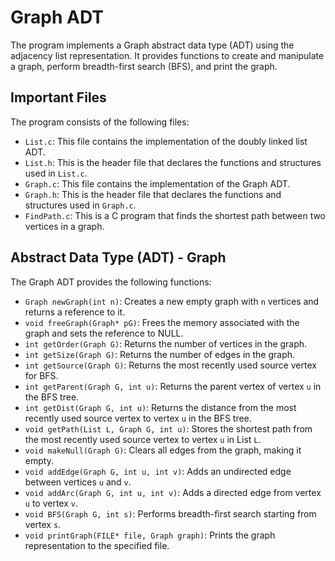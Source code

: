 # Graph ADT

The program implements a Graph abstract data type (ADT) using the adjacency list representation. It provides functions to create and manipulate a graph, perform breadth-first search (BFS), and print the graph.

## Important Files
The program consists of the following files:

- `List.c`: This file contains the implementation of the doubly linked list ADT.
- `List.h`: This is the header file that declares the functions and structures used in `List.c`.
- `Graph.c`: This file contains the implementation of the Graph ADT.
- `Graph.h`: This is the header file that declares the functions and structures used in `Graph.c`.
- `FindPath.c`: This is a C program that finds the shortest path between two vertices in a graph.

## Abstract Data Type (ADT) - Graph

The Graph ADT provides the following functions:

- `Graph newGraph(int n)`: Creates a new empty graph with `n` vertices and returns a reference to it.
- `void freeGraph(Graph* pG)`: Frees the memory associated with the graph and sets the reference to NULL.
- `int getOrder(Graph G)`: Returns the number of vertices in the graph.
- `int getSize(Graph G)`: Returns the number of edges in the graph.
- `int getSource(Graph G)`: Returns the most recently used source vertex for BFS.
- `int getParent(Graph G, int u)`: Returns the parent vertex of vertex `u` in the BFS tree.
- `int getDist(Graph G, int u)`: Returns the distance from the most recently used source vertex to vertex `u` in the BFS tree.
- `void getPath(List L, Graph G, int u)`: Stores the shortest path from the most recently used source vertex to vertex `u` in List `L`.
- `void makeNull(Graph G)`: Clears all edges from the graph, making it empty.
- `void addEdge(Graph G, int u, int v)`: Adds an undirected edge between vertices `u` and `v`.
- `void addArc(Graph G, int u, int v)`: Adds a directed edge from vertex `u` to vertex `v`.
- `void BFS(Graph G, int s)`: Performs breadth-first search starting from vertex `s`.
- `void printGraph(FILE* file, Graph graph)`: Prints the graph representation to the specified file.


